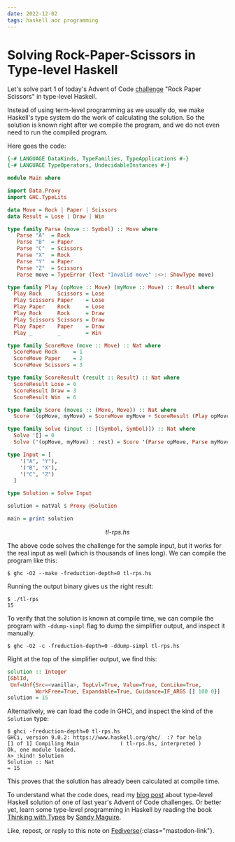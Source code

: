 ```yaml
---
date: 2022-12-02
tags: haskell aoc programming
---
```


# Solving Rock-Paper-Scissors in Type-level Haskell

Let's solve part 1 of today's Advent of Code [challenge](https://adventofcode.com/2022/day/2) "Rock Paper Scissors" in type-level Haskell.

Instead of using term-level programming as we usually do, we make Haskell's type system do the work of
calculating the solution. So the solution is known right after we compile the program, and we do not even need to run the compiled program.

Here goes the code:

```haskell
{-# LANGUAGE DataKinds, TypeFamilies, TypeApplications #-}
{-# LANGUAGE TypeOperators, UndecidableInstances #-}

module Main where

import Data.Proxy
import GHC.TypeLits

data Move = Rock | Paper | Scissors
data Result = Lose | Draw | Win

type family Parse (move :: Symbol) :: Move where
   Parse "A"  = Rock
   Parse "B"  = Paper
   Parse "C"  = Scissors
   Parse "X"  = Rock
   Parse "Y"  = Paper
   Parse "Z"  = Scissors
   Parse move = TypeError (Text "Invalid move" :<>: ShowType move)

type family Play (opMove :: Move) (myMove :: Move) :: Result where
  Play Rock     Scissors = Lose
  Play Scissors Paper    = Lose
  Play Paper    Rock     = Lose
  Play Rock     Rock     = Draw
  Play Scissors Scissors = Draw
  Play Paper    Paper    = Draw
  Play _        _        = Win

type family ScoreMove (move :: Move) :: Nat where
  ScoreMove Rock     = 1
  ScoreMove Paper    = 2
  ScoreMove Scissors = 3

type family ScoreResult (result :: Result) :: Nat where
  ScoreResult Lose = 0
  ScoreResult Draw = 3
  ScoreResult Win  = 6

type family Score (moves :: (Move, Move)) :: Nat where
  Score '(opMove, myMove) = ScoreMove myMove + ScoreResult (Play opMove myMove)

type family Solve (input :: [(Symbol, Symbol)]) :: Nat where
  Solve '[] = 0
  Solve ('(opMove, myMove) : rest) = Score '(Parse opMove, Parse myMove) + Solve rest

type Input = [
    '("A", "Y"),
    '("B", "X"),
    '("C", "Z")
  ]

type Solution = Solve Input

solution = natVal $ Proxy @Solution

main = print solution
```
<center><em>tl-rps.hs</em></center>

The above code solves the challenge for the sample input, but it works for the real input as well (which is thousands of lines long). We can compile the program like this:

```
$ ghc -O2 --make -freduction-depth=0 tl-rps.hs
```

Running the output binary gives us the right result:
```
$ ./tl-rps
15
```

To verify that the solution is known at compile time, we can compile the program with `-ddump-simpl` flag to dump the simplifier output, and inspect it manually.

```
$ ghc -O2 -c -freduction-depth=0 -ddump-simpl tl-rps.hs
```

Right at the top of the simplifier output, we find this:

```haskell
solution :: Integer
[GblId,
 Unf=Unf{Src=<vanilla>, TopLvl=True, Value=True, ConLike=True,
         WorkFree=True, Expandable=True, Guidance=IF_ARGS [] 100 0}]
solution = 15
```

Alternatively, we can load the code in GHCi, and inspect the kind of the `Solution` type:

```
$ ghci -freduction-depth=0 tl-rps.hs
GHCi, version 9.0.2: https://www.haskell.org/ghc/  :? for help
[1 of 1] Compiling Main             ( tl-rps.hs, interpreted )
Ok, one module loaded.
λ> :kind! Solution
Solution :: Nat
= 15
```

This proves that the solution has already been calculated at compile time.

To understand what the code does, read my [blog post](https://abhinavsarkar.net/posts/type-level-haskell-aoc7/) about type-level Haskell solution of one of last year's Advent of Code challenges. Or better yet, learn some type-level programming in Haskell by reading the book [Thinking with Types](https://thinkingwithtypes.com/) by [Sandy Maguire](https://sandymaguire.me/).

Like, repost, or reply to this note on [Fediverse](https://fantastic.earth/@abnv/109445431721468848){:class="mastodon-link"}.
